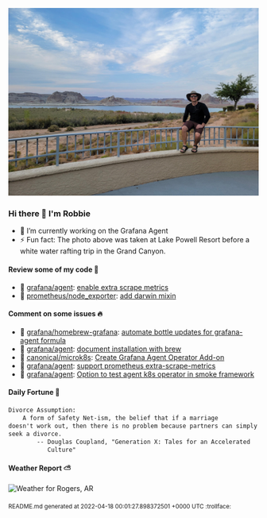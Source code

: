 
![Photo of Robbie Lankford](https://github.com/rlankfo/rlankfo/blob/main/20210812_183004_Robbie_Lankford-Medium.jpg?raw=true)

### Hi there 👋 I'm Robbie
- 🔭 I’m currently working on the Grafana Agent
- ⚡ Fun fact: The photo above was taken at Lake Powell Resort before a white water rafting trip in the Grand Canyon.

#### Review some of my code :eyes:
* :metal: [grafana/agent](https://github.com/grafana/agent): [enable extra scrape metrics](https://github.com/grafana/agent/pull/1379)
* :metal: [prometheus/node_exporter](https://github.com/prometheus/node_exporter): [add darwin mixin](https://github.com/prometheus/node_exporter/pull/2236)

#### Comment on some issues :fire:
* :call_me_hand: [grafana/homebrew-grafana](https://github.com/grafana/homebrew-grafana): [automate bottle updates for grafana-agent formula](https://github.com/grafana/homebrew-grafana/issues/25)
* :call_me_hand: [grafana/agent](https://github.com/grafana/agent): [document installation with brew](https://github.com/grafana/agent/issues/1236)
* :call_me_hand: [canonical/microk8s](https://github.com/canonical/microk8s): [Create Grafana Agent Operator Add-on](https://github.com/canonical/microk8s/issues/2743)
* :call_me_hand: [grafana/agent](https://github.com/grafana/agent): [support prometheus extra-scrape-metrics](https://github.com/grafana/agent/issues/1073)
* :call_me_hand: [grafana/agent](https://github.com/grafana/agent): [Option to test agent k8s operator in smoke framework](https://github.com/grafana/agent/issues/1070)

#### Daily Fortune :crescent_moon:

```
Divorce Assumption:
	A form of Safety Net-ism, the belief that if a marriage
doesn't work out, then there is no problem because partners can simply
seek a divorce.
		-- Douglas Coupland, "Generation X: Tales for an Accelerated
		   Culture"
```

#### Weather Report :partly_sunny:
![Weather for Rogers, AR](https://wttr.in/Rogers,%20AR_nFqp_background=0d1117.png?u)

<sub>README.md generated at 2022-04-18 00:01:27.898372501 +0000 UTC :trollface:</sub>
